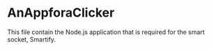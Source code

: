 # AnAppforaClicker
This file contain the Node.js application that is required for the smart socket, Smartify.
